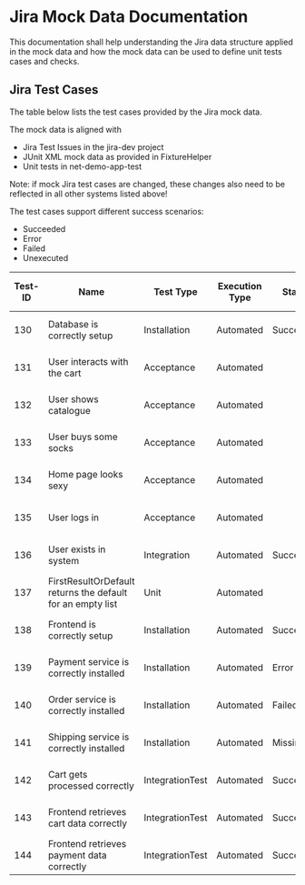# Jira Mock Data Documentation
This documentation shall help understanding the Jira data structure applied in the mock data and how the mock data
can be used to define unit tests cases and checks.

## Jira Test Cases
The table below lists the test cases provided by the Jira mock data.

The mock data is aligned with
- Jira Test Issues in the jira-dev project
- JUnit XML mock data as provided in FixtureHelper
- Unit tests in net-demo-app-test

Note: if mock Jira test cases are changed, these changes also need to be reflected in all other systems listed above!

The test cases support different success scenarios:
- Succeeded
- Error
- Failed
- Unexecuted



| Test-ID | Name | Test Type | Execution Type | Status | Component | Outcome in Junit XML |
| ------- | ---- | --------- | -------------- | ------ | --------- | -------------------- |
| 130 | Database is correctly setup | Installation | Automated | Succeeded | Technology-demo-app-payment | sockshop-suite-1 |
| 131 | User interacts with the cart | Acceptance | Automated |  | Technology-demo-app-payment | unexecuted |
| 132 | User shows catalogue | Acceptance | Automated |  | Technology-demo-app-payment | unexecuted |
| 133 | User buys some socks | Acceptance | Automated |  | Technology-demo-app-payment | unexecuted |
| 134 | Home page looks sexy | Acceptance | Automated |  | Technology-demo-app-payment | unexecuted |
| 135 | User logs in | Acceptance | Automated | | Technology-demo-app-payment | unexecuted |
| 136 | User exists in system | Integration | Automated | Succeeded | Technology-demo-app-payment | sockshop-suite-4 |
| 137 | FirstResultOrDefault returns the default for an empty list | Unit | Automated |  | Technology-demo-app-payment | unexecuted |
| 138 | Frontend is correctly setup | Installation | Automated | Succeeded | Technology-demo-app-payment | sockshop-suite-3 |
| 139 | Payment service is correctly installed | Installation | Automated | Error | Technology-demo-app-payment | sockshop-suite-1 |
| 140 | Order service is correctly installed | Installation | Automated | Failed | Technology-demo-app-payment | sockshop-suite-2 |
| 141 | Shipping service is correctly installed | Installation | Automated | Missing | Technology-demo-app-payment | sockshop-suite-2 |
| 142 | Cart gets processed correctly | IntegrationTest | Automated | Succeeded | Technology-demo-app-payment | sockshop-suite-4 |
| 143| Frontend retrieves cart data correctly | IntegrationTest | Automated | Succeeded | Technology-demo-app-payment | sockshop-suite-4 |
| 144 | Frontend retrieves payment data correctly | IntegrationTest | Automated | Succeeded | Technology-demo-app-payment | sockshop-suite-4 |
